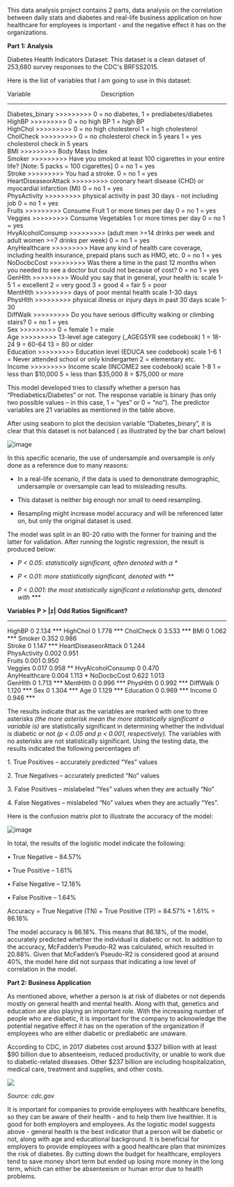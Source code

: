 This data analysis project contains 2 parts, data analysis on the correlation between daily stats and diabetes and real-life business application on how healthcare for employees is important - and the negative effect it has on the organizations.


**Part 1: Analysis**

Diabetes Health Indicators Dataset: This dataset is a clean dataset of
253,680 survey responses to the CDC's BRFSS2015.

Here is the list of variables that I am going to use in this dataset:

  Variable   &emsp;&emsp;&emsp;&emsp;&emsp;&emsp;&emsp;&emsp;&emsp;&emsp;&emsp;   Description
  ---------------------- ---------------------------------------------------------------------------------------------------------------------
  Diabetes\_binary >>>>>>>>>       0 = no diabetes, 1 = prediabetes/diabetes<br>
  HighBP >>>>>>>>>                 0 = no high BP 1 = high BP<br>
  HighChol  >>>>>>>>>               0 = no high cholesterol 1 = high cholesterol<br>
  CholCheck >>>>>>>>>              0 = no cholesterol check in 5 years 1 = yes cholesterol check in 5 years<br>
  BMI >>>>>>>>>                    Body Mass Index<br>
  Smoker >>>>>>>>>                 Have you smoked at least 100 cigarettes in your entire life? \[Note: 5 packs = 100 cigarettes\] 0 = no 1 = yes<br> 
  Stroke >>>>>>>>>                 You had a stroke. 0 = no 1 = yes<br>
  HeartDiseaseorAttack >>>>>>>>>   coronary heart disease (CHD) or myocardial infarction (MI) 0 = no 1 = yes<br>
  PhysActivity >>>>>>>>>           physical activity in past 30 days - not including job 0 = no 1 = yes<br>
  Fruits >>>>>>>>>                 Consume Fruit 1 or more times per day 0 = no 1 = yes<br>
  Veggies >>>>>>>>>                Consume Vegetables 1 or more times per day 0 = no 1 = yes<br>
  HvyAlcoholConsump >>>>>>>>>      (adult men >=14 drinks per week and adult women >=7 drinks per week) 0 = no 1 = yes<br>
  AnyHealthcare >>>>>>>>>          Have any kind of health care coverage, including health insurance, prepaid plans such as HMO, etc. 0 = no 1 = yes<br>
  NoDocbcCost >>>>>>>>>            Was there a time in the past 12 months when you needed to see a doctor but could not because of cost? 0 = no 1 = yes<br>
  GenHlth >>>>>>>>>                Would you say that in general, your health is: scale 1-5 1 = excellent 2 = very good 3 = good 4 = fair 5 = poor<br> 
  MentHlth >>>>>>>>>               days of poor mental health scale 1-30 days<br>
  PhysHlth >>>>>>>>>               physical illness or injury days in past 30 days scale 1-30<br>
  DiffWalk >>>>>>>>>              Do you have serious difficulty walking or climbing stairs? 0 = no 1 = yes<br>
  Sex >>>>>>>>>                    0 = female 1 = male<br>
  Age >>>>>>>>>                    13-level age category (\_AGEG5YR see codebook) 1 = 18-24 9 = 60-64 13 = 80 or older<br>
  Education >>>>>>>>>              Education level (EDUCA see codebook) scale 1-6 1 = Never attended school or only kindergarten 2 = elementary etc.<br>
  Income >>>>>>>>>                 Income scale (INCOME2 see codebook) scale 1-8 1 = less than \$10,000 5 = less than \$35,000 8 = \$75,000 or more<br>

This model developed tries to classify whether a person has
“Prediabetics/Diabetes” or not. The response variable is binary (has
only two possible values – in this case, 1 = “yes” or 0 = “no”). The
predictor variables are 21 variables as mentioned in the table above.

After using seaborn to plot the decision variable “Diabetes\_binary”, it
is clear that this dataset is not balanced ( as illustrated by the bar
chart below)

![image](https://drive.google.com/uc?export=view&id=1YiNPT7qaYCQNxBHZlnldxu6mZWw5fm97)

In this specific scenario, the use of undersample and oversample is only
done as a reference due to many reasons:

-   In a real-life scenario, if the data is used to demonstrate demographic, undersample or oversample can lead to misleading results.

-   This dataset is neither big enough nor small to need resampling.

-   Resampling might increase model accuracy and will be referenced later on, but only the original dataset is used.

The model was split in an 80-20 ratio with the former for training and
the latter for validation. After running the logistic regression, the
result is produced below:

-   *P &lt; 0.05: statistically significant, often denoted with a \**

-   *P &lt; 0.01: more statistically significant, denoted with \*\**

-   *P &lt; 0.001: the most statistically significant a relationship gets, denoted with \*\*\**

  **Variables**          **P &gt; |z|**   **Odd Ratios**   **Significant?**
  ---------------------- ---------------- ---------------- ------------------
  HighBP                 0                2.134            \*\*\*
  HighChol               0                1.778            \*\*\*
  CholCheck              0                3.533            \*\*\*
  BMI                    0                1.062            \*\*\*
  Smoker                 0.352            0.986            
  Stroke                 0                1.147            \*\*\*
  HeartDiseaseorAttack   0                1.244            
  PhysActivity           0.002            0.951            
  Fruits                 0.001            0.950            
  Veggies                0.017            0.958            \*\*
  HvyAlcoholConsump      0                0.470            
  AnyHealthcare          0.004            1.113            \*
  NoDocbcCost            0.622            1.013            
  GenHlth                0                1.713            \*\*\*
  MentHlth               0                0.996            \*\*\*
  PhysHlth               0                0.992            \*\*\*
  DiffWalk               0                1.120            \*\*\*
  Sex                    0                1.304            \*\*\*
  Age                    0                1.129            \*\*\*
  Education              0                0.969            \*\*\*
  Income                 0                0.946            \*\*\*

The results indicate that as the variables are marked with one to three
asterisks *(the more asterisk mean the more statistically significant a
variable is)* are statistically significant in determining whether the
individual is diabetic or not *(p &lt; 0.05 and p &lt; 0.001,
respectively).* The variables with no asterisks are not statistically
significant. Using the testing data, the results indicated the following
percentages of:

1\. True Positives – accurately predicted “Yes” values

2\. True Negatives – accurately predicted “No” values

3\. False Positives – mislabeled “Yes” values when they are actually “No”

4\. False Negatives – mislabeled “No” values when they are actually
“Yes”.

Here is the confusion matrix plot to illustrate the accuracy of the
model:

![image](https://drive.google.com/uc?export=view&id=1-4HUQaHH0AXimeYjHEOWpRIvkLSwpzDw)

In total, the results of the logistic model indicate the following:

• True Negative – 84.57%

• True Positive – 1.61%

• False Negative – 12.18%

• False Positive – 1.64%

Accuracy = True Negative (TN) + True Positive (TP) = 84.57% + 1.61% =
86.18%

The model accuracy is 86.18%. This means that 86.18%, of the model,
accurately predicted whether the individual is diabetic or not. In
addition to the accuracy, McFadden’s Pseudo-R2 was calculated, which
resulted in 20.88%. Given that McFadden’s Pseudo-R2 is considered good
at around 40%, the model here did not surpass that indicating a low
level of correlation in the model.

**Part 2: Business Application**

As mentioned above, whether a person is at risk of diabetes or not
depends mostly on general health and mental health. Along with that,
genetics and education are also playing an important role. With the
increasing number of people who are diabetic, it is important for the
company to acknowledge the potential negative effect it has on the
operation of the organization if employees who are either diabetic or
prediabetic are unaware.

According to CDC, in 2017 diabetes cost around \$327 billion with at
least \$90 billion due to absenteeism, reduced productivity, or unable
to work due to diabetic-related diseases. Other \$237 billion are
including hospitalization, medical care, treatment and supplies, and
other costs.

![](https://drive.google.com/uc?export=view&id=132oGCCt-836M0u81FbqT5mY5QYQrdh3z)


*Source: cdc.gov*

It is important for companies to provide employees with healthcare
benefits, so they can be aware of their health - and to help them live
healthier. It is good for both employers and employees. As the logistic
model suggests above - general health is the best indicator that a
person will be diabetic or not, along with age and educational
background. It is beneficial for employers to provide employees with a
good healthcare plan that minimizes the risk of diabetes. By cutting
down the budget for healthcare, employers tend to save money short term
but ended up losing more money in the long term, which can either be
absenteeism or human error due to health problems.
